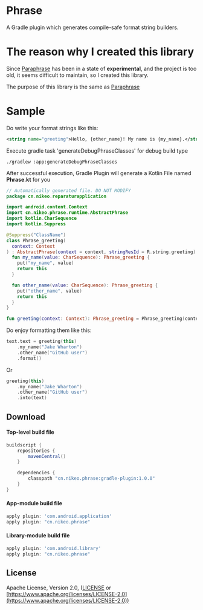 Phrase
===========
A Gradle plugin which generates compile-safe format string builders.

The reason why I created this library
=====================================
Since [Paraphrase](https://github.com/JakeWharton/paraphrase) has been in a state of **experimental**, 
and the project is too old, it seems difficult to maintain, so I created this library. 

The purpose of this library is the same as [Paraphrase](https://github.com/JakeWharton/paraphrase) 

Sample
=====

Do write your format strings like this:
```xml
<string name="greeting">Hello, {other_name}! My name is {my_name}.</string>
```

Execute gradle task 'generateDebugPhraseClasses' for debug build type
```shell script
./gradlew :app:generateDebugPhraseClasses
```

After successful execution, Gradle Plugin will generate a Kotlin File named **Phrase.kt** for you
```kotlin
// Automatically generated file. DO NOT MODIFY
package cn.nikeo.reparaturapplication

import android.content.Context
import cn.nikeo.phrase.runtime.AbstractPhrase
import kotlin.CharSequence
import kotlin.Suppress

@Suppress("ClassName")
class Phrase_greeting(
  context: Context
) : AbstractPhrase(context = context, stringResId = R.string.greeting) {
  fun my_name(value: CharSequence): Phrase_greeting {
    put("my_name", value)
    return this
  }

  fun other_name(value: CharSequence): Phrase_greeting {
    put("other_name", value)
    return this
  }
}

fun greeting(context: Context): Phrase_greeting = Phrase_greeting(context)
```

Do enjoy formatting them like this:
```kotlin
text.text = greeting(this)
    .my_name("Jake Wharton")
    .other_name("GitHub user")
    .format()
```
Or
```kotlin
greeting(this)
    .my_name("Jake Wharton")
    .other_name("GitHub user")
    .into(text)
```

Download
--------

#### Top-level build file
```groovy
buildscript {
    repositories {
        mavenCentral()
    }

    dependencies {
        classpath "cn.nikeo.phrase:gradle-plugin:1.0.0"
    }
}
```

#### App-module build file
```groovy
apply plugin: 'com.android.application'
apply plugin: "cn.nikeo.phrase"
```

#### Library-module build file
```groovy
apply plugin: 'com.android.library'
apply plugin: "cn.nikeo.phrase"
```
License
-------

Apache License, Version 2.0, ([LICENSE](https://github.com/nikeorever/phrase/blob/trunk/LICENSE) or [https://www.apache.org/licenses/LICENSE-2.0](https://www.apache.org/licenses/LICENSE-2.0))

